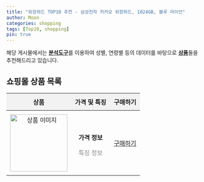 ```yaml
---
title: "외장하드 TOP10 추천 - 삼성전자 카카오 외장하드, 1024GB, 블루 라이언"
author: Moon
categories: shopping
tags: [Top10, shopping]
pin: true
---
```


해당 게시물에서는 [**분석도구**](https://itemscout.io/)를 이용하여 성별, 연령별 등의 데이터를 바탕으로 [**상품**](https://link.coupang.com/a/baae76)들을 추천해드리고 있습니다.

<style>
/* 테이블 스타일 */
table {
  width: 100%;
  border-collapse: collapse;
}

th, td {
  padding: 10px;
  text-align: center;
}

th {
  background-color: #f2f2f2;
}

/* 이미지 스타일 */
td img {
  width: 150px;
}

/* 가격 및 특징 스타일 */
td p {
  margin-bottom: 5px;
}

td .price {
  font-weight: bold;
}

td .features {
  color: #888888;
}

/* 구매하기 버튼 스타일 */
td a.button {
   display:inline-block; 
   padding:0.3em; 
   background-color:#FF6F61; 
   color:#fff; 
   text-decoration:none; 
}
</style>

## 쇼핑몰 상품 목록

| 상품 | 가격 및 특징 | 구매하기 |
|-----|--------------|----------|
| ![상품 이미지](이미지_파일_경로) | <p class="price">가격 정보</p><p class="features">특징 정보</p> | [구매하기](구매_링크) |

